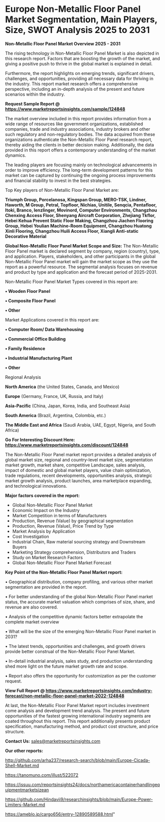 # Europe Non-Metallic Floor Panel Market Segmentation, Main Players, Size, SWOT Analysis 2025 to 2031

<Strong> Non-Metallic Floor Panel Market Overview 2025 - 2031</strong>

The rising technology in Non-Metallic Floor Panel Market is also depicted in this research report. Factors that are boosting the growth of the market, and giving a positive push to thrive in the global market is explained in detail.

Furthermore, the report highlights on emerging trends, significant drivers, challenges, and opportunities, providing all necessary data for thriving in the industry. This report market research offers a comprehensive perspective, including an in-depth analysis of the present and future scenarios within the industry.

<strong>Request Sample Report @ <a href=https://www.marketreportsinsights.com/sample/124848>https://www.marketreportsinsights.com/sample/124848</a></strong>

The market overview included in this report provides information from a wide range of resources like government organizations, established companies, trade and industry associations, industry brokers and other such regulatory and non-regulatory bodies. The data acquired from these organizations authenticate the Non-Metallic Floor Panel research report, thereby aiding the clients in better decision making. Additionally, the data provided in this report offers a contemporary understanding of the market dynamics.

The leading players are focusing mainly on technological advancements in order to improve efficiency. The long-term development patterns for this market can be captured by continuing the ongoing process improvements and financial stability to invest in the best strategies.

Top Key players of Non-Metallic Floor Panel Market are:

<strong>Triumph Group, Porcelanosa, Kingspan Group, MERO-TSK, Lindner, Haworth, M Group, Petral, Topfloor, Nichias, Unitile, Senqcia, Pentafloor, Itoki, Branco, lenzlinger, Movinord, Computer Environments, Changzhou Chenxing Access Floor, Shenyang Aircraft Corporation, Zhejiang Tkflor, Hebei Kehua Prevent Static Floor Making, Changzhou Jiachen Flooring Group, Hebei Youlian Machine-Room Equipment, Changzhou Huatong Xinli Flooring, Changzhou Huili Access Floor, Xiangli Anti-static Decorative Material</strong>

<strong><b>Global Non-Metallic Floor Panel Market Scope and Size:</b></strong>
The Non-Metallic Floor Panel market is declared segment by company, region (country), type, and application. Players, stakeholders, and other participants in the global Non-Metallic Floor Panel market will gain the market scope as they use the report as a powerful resource. The segmental analysis focuses on revenue and product by type and application and the forecast period of 2025-2031.

Non-Metallic Floor Panel Market Types covered in this report are:

<strong>• Wooden Floor Panel

• Composite Floor Panel

• Other</strong>

Market Applications covered in this report are:

<strong>• Computer Room/ Data Warehousing

• Commercial Office Building

• Family Residence

• Industrial Manufacturing Plant

• Other</strong> 

Regional Analysis

<strong>North America</strong> (the United States, Canada, and Mexico)

<strong>Europe</strong> (Germany, France, UK, Russia, and Italy)

<strong>Asia-Pacific</strong> (China, Japan, Korea, India, and Southeast Asia)

<strong>South America</strong> (Brazil, Argentina, Colombia, etc.)

<strong>The Middle East and Africa</strong> (Saudi Arabia, UAE, Egypt, Nigeria, and South Africa)

<strong>Go For Interesting Discount Here: <a href=https://www.marketreportsinsights.com/discount/124848>https://www.marketreportsinsights.com/discount/124848</a></strong>

The Non-Metallic Floor Panel market report provides a detailed analysis of global market size, regional and country-level market size, segmentation market growth, market share, competitive Landscape, sales analysis, impact of domestic and global market players, value chain optimization, trade regulations, recent developments, opportunities analysis, strategic market growth analysis, product launches, area marketplace expanding, and technological innovations.

<strong><b>Major factors covered in the report:</b></strong>
<ul>
  <li>Global Non-Metallic Floor Panel Market </li>
  <li>Economic Impact on the Industry</li>
  <li>Market Competition in terms of Manufacturers</li>
  <li>Production, Revenue (Value) by geographical segmentation</li>
  <li>Production, Revenue (Value), Price Trend by Type</li>
  <li>Market Analysis by Application</li>
  <li>Cost Investigation</li>
  <li>Industrial Chain, Raw material sourcing strategy and Downstream Buyers</li>
  <li>Marketing Strategy comprehension, Distributors and Traders</li>
  <li>Study on Market Research Factors</li>
  <li>Global Non-Metallic Floor Panel Market Forecast</li>
</ul>

<strong><b>Key Point of the Non-Metallic Floor Panel Market report:</b></strong>

• Geographical distribution, company profiling, and various other market segmentation are provided in the report.

• For better understanding of the global Non-Metallic Floor Panel market status, the accurate market valuation which comprises of size, share, and revenue are also covered.

• Analysis of the competitive dynamic factors better extrapolate the complete market overview

• What will be the size of the emerging Non-Metallic Floor Panel market in 2031?

• The latest trends, opportunities and challenges, and growth drivers provide better construal of the Non-Metallic Floor Panel Market.

• In-detail industrial analysis, sales study, and production understanding shed more light on the future market growth rate and scope.

• Report also offers the opportunity for customization as per the customer request.

<strong><b>View Full Report @ <a href=https://www.marketreportsinsights.com/industry-forecast/non-metallic-floor-panel-market-2022-124848>https://www.marketreportsinsights.com/industry-forecast/non-metallic-floor-panel-market-2022-124848</a></b></strong>


At last, the Non-Metallic Floor Panel Market report includes investment come analysis and development trend analysis. The present and future opportunities of the fastest growing international industry segments are coated throughout this report. This report additionally presents product specification, manufacturing method, and product cost structure, and price structure.

<strong>Contact Us:</strong>
sales@marketreportsinsights.com

<strong>Our other reports:</strong>

<a href=http://github.com/arha237/research-search/blob/main/Europe-Cicada-Shell-Market.md>http://github.com/arha237/research-search/blob/main/Europe-Cicada-Shell-Market.md</a>

<a href=https://tanomuno.com/illust/522072>https://tanomuno.com/illust/522072</a>

<a href=https://issuu.com/reportsinsights24/docs/northamericacontainerhandlingequipmentmarketsizean>https://issuu.com/reportsinsights24/docs/northamericacontainerhandlingequipmentmarketsizean</a>

<a href=https://github.com/Hindavii9/researchinsights/blob/main/Europe-Power-Limiters-Market.md>https://github.com/Hindavii9/researchinsights/blob/main/Europe-Power-Limiters-Market.md</a>

<a href=https://ameblo.jp/cargo656/entry-12890589588.html>https://ameblo.jp/cargo656/entry-12890589588.html</a>"
